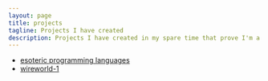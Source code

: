 ```yaml
---
layout: page
title: projects
tagline: Projects I have created
description: Projects I have created in my spare time that prove I'm a nerd
---
```


- [esoteric programming languages](pages/esoteric_programming_.html)
- [wireworld-1](pages/wireworld_1.html)

